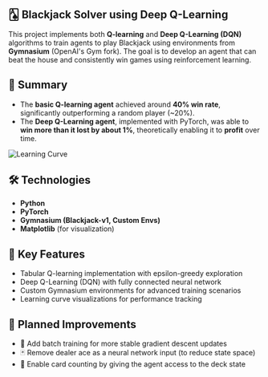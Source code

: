 ## 🂡 Blackjack Solver using Deep Q-Learning

This project implements both **Q-learning** and **Deep Q-Learning (DQN)** algorithms to train agents to play Blackjack using environments from **Gymnasium** (OpenAI's Gym fork). The goal is to develop an agent that can beat the house and consistently win games using reinforcement learning.

## 🧠 Summary

- The **basic Q-learning agent** achieved around **40% win rate**, significantly outperforming a random player (~20%).
- The **Deep Q-Learning agent**, implemented with PyTorch, was able to **win more than it lost by about 1%**, theoretically enabling it to **profit** over time.

![Learning Curve](https://i.imgur.com/v0Q7fVO.png)

## 🛠️ Technologies

- **Python**
- **PyTorch**
- **Gymnasium (Blackjack-v1, Custom Envs)**
- **Matplotlib** (for visualization)

## 🚀 Key Features

- Tabular Q-learning implementation with epsilon-greedy exploration
- Deep Q-Learning (DQN) with fully connected neural network
- Custom Gymnasium environments for advanced training scenarios
- Learning curve visualizations for performance tracking

## 🧪 Planned Improvements

- 🔄 Add batch training for more stable gradient descent updates  
- 🃏 Remove dealer ace as a neural network input (to reduce state space)  
- 🧮 Enable card counting by giving the agent access to the deck state  

